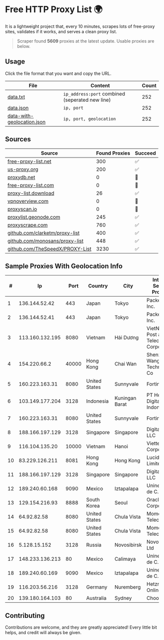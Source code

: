 
# Free HTTP Proxy List 🌍

It is a lightweight project that, every 10 minutes, scrapes lots of free-proxy sites, validates if it works, and serves a clean proxy list.


> Scraper found **5609** proxies at the latest update. Usable proxies are below.

## Usage

Click the file format that you want and copy the URL.


|File|Content|Count|
|----|-------|-----|
|[data.txt](https://raw.githubusercontent.com/themiralay/Proxy-List-World/master/data.txt)|`ip_address:port` combined (seperated new line)|252|
|[data.json](https://raw.githubusercontent.com/themiralay/Proxy-List-World/master/data.json)|`ip, port`|252|
|[data-with-geolocation.json](https://raw.githubusercontent.com/themiralay/Proxy-List-World/master/data-with-geolocation.json)|`ip, port, geolocation`|252|

## Sources

|Source|Found Proxies|Succeed|
|------|-------------|-------|
|[free-proxy-list.net](https://free-proxy-list.net)|300|✅|
|[us-proxy.org](https://www.us-proxy.org)|200|✅|
|[proxydb.net](http://proxydb.net)|0|🚫|
|[free-proxy-list.com](https://free-proxy-list.com/?page=&port=&type%5B%5D=http&type%5B%5D=https&up_time=0&search=Search)|0|🚫|
|[proxy-list.download](https://www.proxy-list.download/HTTP)|26|✅|
|[vpnoverview.com](https://vpnoverview.com/privacy/anonymous-browsing/free-proxy-servers)|0|🚫|
|[proxyscan.io](https://www.proxyscan.io)|0|🚫|
|[proxylist.geonode.com](https://proxylist.geonode.com/api/proxy-list?limit=300&page=1&sort_by=lastChecked&sort_type=desc&protocols=http,https)|245|✅|
|[proxyscrape.com](https://api.proxyscrape.com/v2/?request=displayproxies&protocol=http&timeout=10000&country=all&ssl=all&anonymity=all)|760|✅|
|[github.com/clarketm/proxy-list](https://raw.githubusercontent.com/clarketm/proxy-list/master/proxy-list-raw.txt)|400|✅|
|[github.com/monosans/proxy-list](https://raw.githubusercontent.com/monosans/proxy-list/main/proxies/http.txt)|448|✅|
|[github.com/TheSpeedX/PROXY-List](https://raw.githubusercontent.com/TheSpeedX/PROXY-List/master/http.txt)|3230|✅|


## Sample Proxies With Geolocation Info

|#|Ip|Port|Country|City|Internet Service Provider|
|-|--|----|-------|----|-------------------------|
|1|136.144.52.42|443|Japan|Tokyo|Packet Host, Inc.|
|2|136.144.52.41|443|Japan|Tokyo|Packet Host, Inc.|
|3|113.160.132.195|8080|Vietnam|Hải Dương|VietNam Post and Telecom Corporation|
|4|154.220.66.2|40000|Hong Kong|Chai Wan|Shenzhen Wanghu Technology Co|
|5|160.223.163.31|8080|United States|Sunnyvale|Fortinet Inc.|
|6|103.149.177.204|3128|Indonesia|Kuningan Barat|PT Herza Digital Indonesia|
|7|160.223.163.31|8080|United States|Sunnyvale|Fortinet Inc.|
|8|188.166.197.129|3128|Singapore|Singapore|DigitalOcean, LLC|
|9|116.104.135.20|10000|Vietnam|Hanoi|Viettel Corporation|
|10|83.229.126.211|8081|Hong Kong|Hong Kong|Lucidacloud Limited|
|11|188.166.197.129|3128|Singapore|Singapore|DigitalOcean, LLC|
|12|189.240.60.168|9090|Mexico|Iztapalapa|Uninet S.A. de C.V.|
|13|129.154.216.93|8888|South Korea|Seoul|Oracle Corporation|
|14|64.92.82.58|8080|United States|Chula Vista|Momentum Telecom, Inc.|
|15|64.92.82.58|8080|United States|Chula Vista|Momentum Telecom, Inc.|
|16|5.128.15.152|3128|Russia|Novosibirsk|Novotelecom Ltd|
|17|148.233.136.213|80|Mexico|Calimaya|Uninet S.A. de C.V.|
|18|189.240.60.169|9090|Mexico|Iztapalapa|Uninet S.A. de C.V.|
|19|116.203.56.216|3128|Germany|Nuremberg|Hetzner Online GmbH|
|20|139.180.164.103|80|Australia|Sydney|Choopa|



## Contributing

Contributions are welcome, and they are greatly appreciated! Every
little bit helps, and credit will always be given.

